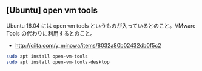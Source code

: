 ## [Ubuntu] open vm tools

Ubuntu 16.04 には open vm tools というものが入っているとのこと。VMware Tools の代わりに利用するとのこと。
* http://qiita.com/y_minowa/items/8032a80b02432db0f5c2


```sh
sudo apt install open-vm-tools
sudo apt install open-vm-tools-desktop
```

